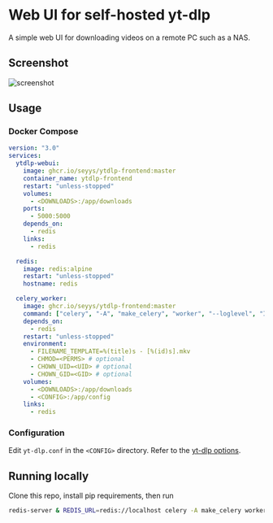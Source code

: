 # Web UI for self-hosted yt-dlp

A simple web UI for downloading videos on a remote PC such as a NAS.

## Screenshot

![screenshot](https://user-images.githubusercontent.com/115355216/230538687-a947e6f6-2d27-4e51-afb6-17d3e799ca4a.png)

## Usage

### Docker Compose

```yaml
version: "3.0"
services:
  ytdlp-webui:
    image: ghcr.io/seyys/ytdlp-frontend:master
    container_name: ytdlp-frontend
    restart: "unless-stopped"
    volumes:
      - <DOWNLOADS>:/app/downloads
    ports:
      - 5000:5000
    depends_on:
      - redis
    links:
      - redis

  redis:
    image: redis:alpine
    restart: "unless-stopped"
    hostname: redis

  celery_worker:
    image: ghcr.io/seyys/ytdlp-frontend:master
    command: ["celery", "-A", "make_celery", "worker", "--loglevel", "INFO"]
    depends_on:
      - redis
    restart: "unless-stopped"
    environment:
      - FILENAME_TEMPLATE=%(title)s - [%(id)s].mkv
      - CHMOD=<PERMS> # optional
      - CHOWN_UID=<UID> # optional
      - CHOWN_GID=<GID> # optional
    volumes:
      - <DOWNLOADS>:/app/downloads
      - <CONFIG>:/app/config
    links:
      - redis
```

### Configuration

Edit `yt-dlp.conf` in the `<CONFIG>` directory. Refer to the [yt-dlp options](https://github.com/yt-dlp/yt-dlp#usage-and-options).

## Running locally

Clone this repo, install pip requirements, then run

```bash
redis-server & REDIS_URL=redis://localhost celery -A make_celery worker --loglevel INFO & REDIS_URL=redis://localhost flask --app ytdlp_frontend run
```
